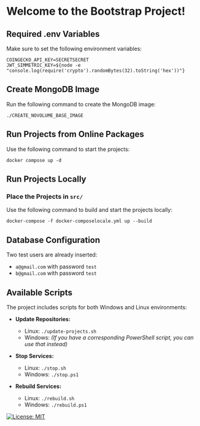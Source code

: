# Welcome to the Bootstrap Project!

## Required .env Variables
Make sure to set the following environment variables:
```
COINGECKO_API_KEY=SECRETSECRET
JWT_SIMMETRIC_KEY=${node -e "console.log(require('crypto').randomBytes(32).toString('hex'))"}
```

## Create MongoDB Image
Run the following command to create the MongoDB image:
```
./CREATE_NOVOLUME_BASE_IMAGE
```

## Run Projects from Online Packages
Use the following command to start the projects:
```
docker compose up -d
```

## Run Projects Locally

### Place the Projects in `src/`
Use the following command to build and start the projects locally:
```
docker-compose -f docker-composelocale.yml up --build
```

## Database Configuration
Two test users are already inserted:

- `a@gmail.com` with password `test`
- `b@gmail.com` with password `test`

## Available Scripts

The project includes scripts for both Windows and Linux environments:

- **Update Repositories:**  
  - Linux: `./update-projects.sh`  
  - Windows: *(If you have a corresponding PowerShell script, you can use that instead)*

- **Stop Services:**  
  - Linux: `./stop.sh`  
  - Windows: `./stop.ps1`

- **Rebuild Services:**  
  - Linux: `./rebuild.sh`  
  - Windows: `./rebuild.ps1`

[![License: MIT](https://img.shields.io/badge/License-MIT-yellow.svg)](https://opensource.org/licenses/MIT) 